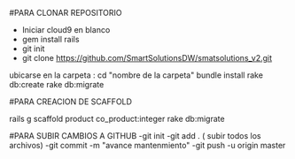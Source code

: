#PARA CLONAR REPOSITORIO
- Iniciar cloud9 en blanco
- gem install rails
- git init
- git clone https://github.com/SmartSolutionsDW/smatsolutions_v2.git

ubicarse en la carpeta : 
cd "nombre de la carpeta"
bundle install
rake db:create
rake db:migrate

#PARA CREACION DE SCAFFOLD

rails g scaffold product co_product:integer 
rake db:migrate

#PARA SUBIR CAMBIOS A GITHUB
-git init
-git add . ( subir todos los archivos)
-git commit -m "avance mantenmiento"
-git push -u origin master